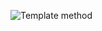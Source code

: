 ![Template method](https://upload.wikimedia.org/wikipedia/commons/thumb/5/52/Template_Method_UML.svg/300px-Template_Method_UML.svg.png)

